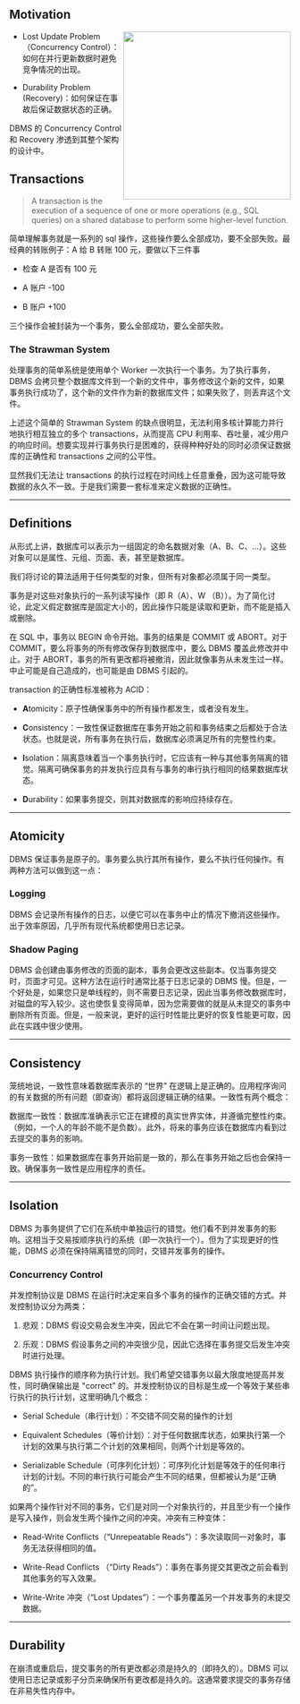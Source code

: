 
## **Motivation**

<img src="../01.png" align="right" height="300" width="300">

- Lost Update Problem（Concurrency Control）：如何在并行更新数据时避免竞争情况的出现。

- Durability Problem (Recovery)：如何保证在事故后保证数据状态的正确。


DBMS 的 Concurrency Control 和 Recovery 渗透到其整个架构的设计中。

## **Transactions**



> A transaction is the execution of a sequence of one or more operations (e.g., SQL queries) on a shared database to perform some higher-level function.


简单理解事务就是一系列的 sql 操作，这些操作要么全部成功，要不全部失败。最经典的转账例子：A 给 B 转账 100 元，要做以下三件事

- 检查 A 是否有 100 元

- A 账户 -100

- B 账户 +100

三个操作会被封装为一个事务，要么全部成功，要么全部失败。

### **The Strawman System**

处理事务的简单系统是使用单个 Worker 一次执行一个事务。为了执行事务，DBMS 会拷贝整个数据库文件到一个新的文件中，事务修改这个新的文件，如果事务执行成功了，这个新的文件作为新的数据库文件；如果失败了，则丢弃这个文件。

上述这个简单的 Strawman System 的缺点很明显，无法利用多核计算能力并行地执行相互独立的多个 transactions，从而提高 CPU 利用率、吞吐量，减少用户的响应时间。想要实现并行事务执行是困难的，获得种种好处的同时必须保证数据库的正确性和 transactions 之间的公平性。

显然我们无法让 transactions 的执行过程在时间线上任意重叠，因为这可能导致数据的永久不一致。于是我们需要一套标准来定义数据的正确性。

<hr>

## **Definitions**

从形式上讲，数据库可以表示为一组固定的命名数据对象（A、B、C、...）。这些对象可以是属性、元组、页面、表，甚至是数据库。

我们将讨论的算法适用于任何类型的对象，但所有对象都必须属于同一类型。

事务是对这些对象执行的一系列读写操作（即 R（A）、W （B））。为了简化讨论，此定义假定数据库是固定大小的，因此操作只能是读取和更新，而不能是插入或删除。

在 SQL 中，事务以 BEGIN 命令开始。事务的结果是 COMMIT 或 ABORT。对于 COMMIT，要么将事务的所有修改保存到数据库中，要么 DBMS 覆盖此修改并中止。对于 ABORT，事务的所有更改都将被撤消，因此就像事务从未发生过一样。中止可能是自己造成的，也可能是由 DBMS 引起的。

transaction 的正确性标准被称为 ACID：


- **A**tomicity：原子性确保事务中的所有操作都发生，或者没有发生。

- **C**onsistency：一致性保证数据库在事务开始之前和事务结束之后都处于合法状态。也就是说，所有事务在执行后，数据库必须满足所有的完整性约束。

- **I**solation：隔离意味着当一个事务执行时，它应该有一种与其他事务隔离的错觉。隔离可确保事务的并发执行应具有与事务的串行执行相同的结果数据库状态。

- **D**urability：如果事务提交，则其对数据库的影响应持续存在。

<hr>

## **Atomicity**

DBMS 保证事务是原子的。事务要么执行其所有操作，要么不执行任何操作。有两种方法可以做到这一点：


### **Logging**

DBMS 会记录所有操作的日志，以便它可以在事务中止的情况下撤消这些操作。出于效率原因，几乎所有现代系统都使用日志记录。


### **Shadow Paging**

DBMS 会创建由事务修改的页面的副本，事务会更改这些副本。仅当事务提交时，页面才可见。这种方法在运行时通常比基于日志记录的 DBMS 慢。但是，一个好处是，如果您只是单线程的，则不需要日志记录，因此当事务修改数据库时，对磁盘的写入较少。这也使恢复变得简单，因为您需要做的就是从未提交的事务中删除所有页面。但是，一般来说，更好的运行时性能比更好的恢复性能更可取，因此在实践中很少使用。

<hr>

## **Consistency**

笼统地说，一致性意味着数据库表示的 “世界” 在逻辑上是正确的。应用程序询问的有关数据的所有问题（即查询）都将返回逻辑正确的结果。一致性有两个概念：

数据库一致性：数据库准确表示它正在建模的真实世界实体，并遵循完整性约束。（例如，一个人的年龄不能不是负数）。此外，将来的事务应该在数据库内看到过去提交的事务的影响。

事务一致性：如果数据库在事务开始前是一致的，那么在事务开始之后也会保持一致。确保事务一致性是应用程序的责任。

<hr>

## **Isolation**

DBMS 为事务提供了它们在系统中单独运行的错觉。他们看不到并发事务的影响。这相当于交易按顺序执行的系统（即一次执行一个）。但为了实现更好的性能，DBMS 必须在保持隔离错觉的同时，交错并发事务的操作。

### **Concurrency Control**

并发控制协议是 DBMS 在运行时决定来自多个事务的操作的正确交错的方式。并发控制协议分为两类：

1. 悲观：DBMS 假设交易会发生冲突，因此它不会在第一时间让问题出现。

2. 乐观：DBMS 假设事务之间的冲突很少见，因此它选择在事务提交后发生冲突时进行处理。

DBMS 执行操作的顺序称为执行计划。我们希望交错事务以最大限度地提高并发性，同时确保输出是 "correct" 的。并发控制协议的目标是生成一个等效于某些串行执行的执行计划，这里明确几个概念：

- Serial Schedule（串行计划）：不交错不同交易的操作的计划

- Equivalent Schedules（等价计划）：对于任何数据库状态，如果执行第一个计划的效果与执行第二个计划的效果相同，则两个计划是等效的。

- Serializable Schedule（可序列化计划）：可序列化计划是等效于的任何串行计划的计划。不同的串行执行可能会产生不同的结果，但都被认为是“正确的”。

如果两个操作针对不同的事务，它们是对同一个对象执行的，并且至少有一个操作是写入操作，则会发生两个操作之间的冲突。冲突有三种变体：

- Read-Write Conflicts（“Unrepeatable Reads”）：多次读取同一对象时，事务无法获得相同的值。

- Write-Read Conflicts （“Dirty Reads”）：事务在事务提交其更改之前会看到其他事务的写入效果。

- Write-Write 冲突（“Lost Updates”）：一个事务覆盖另一个并发事务的未提交数据。

<hr>

## **Durability**

在崩溃或重启后，提交事务的所有更改都必须是持久的（即持久的）。DBMS 可以使用日志记录或影子分页来确保所有更改都是持久的。这通常要求提交的事务存储在非易失性内存中。